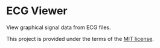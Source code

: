 # ECG Viewer

View graphical signal data from ECG files.

This project is provided under the terms of the [MIT license](http://choosealicense.com/licenses/mit/).
